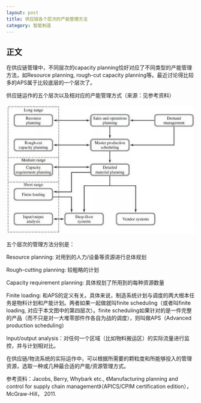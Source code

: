 ```yaml
---
layout: post
title: 供应链各个层次的产能管理方法
category: 智能制造
---
```



## 正文

在供应链管理中，不同层次的capacity planning恰好对应了不同类型的产能管理方法，如Resource planning, rough-cut capacity planning等。最近讨论得比较多的APS属于比较底层的一个层次了。





供应链运作的五个层次以及相对应的产能管理方式（来源：见参考资料）

![](/images/capacity_planning.jpeg)



五个层次的管理方法分别是：

Resource planning: 对用到的人力/设备等资源进行总体规划

Rough-cutting planning: 较粗略的计划

Capacity requirement planning: 具体规划了所用到的每种资源数量

Finite loading: 和APS的定义有关。具体来说，制造系统计划与调度的两大根本任务是物料计划和产能计划。两者如果一起做就叫finite scheduling（或者叫finite loading, 对应于本文图中的第四层次）。finite scheduling如果针对的是一件完整的产品（而不只是对一大堆零部件作各自为战的调度），则叫做APS（Advanced production scheduling）

Input/output analysis：对任何一个区域（比如物料搬运区）的实际流量进行监控，并与计划相对比。

在供应链/物流系统的实际运作中，可以根据所需要的颗粒度和所能够投入的管理资源，选取一种或几种最合适的产能/资源管理方式。

参考资料：Jacobs, Berry, Whybark etc., 《Manufacturing planning and control for supply chain management》（APICS/CPIM certification edition）， McGraw-Hill， 2011.